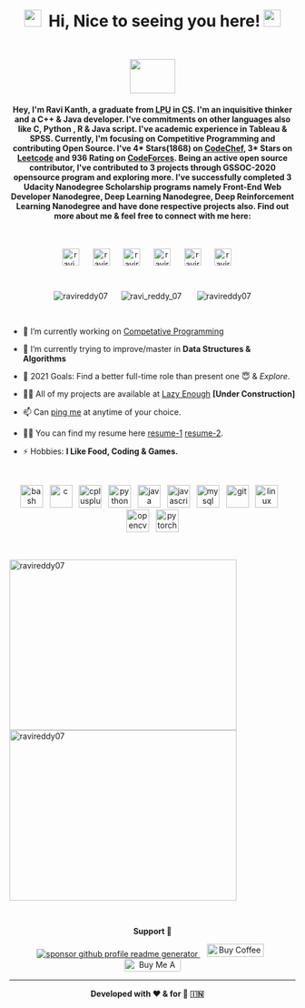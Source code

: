 <h1 align="center"><img src="https://emojis.slackmojis.com/emojis/images/1531849430/4246/blob-sunglasses.gif?1531849430" width="30"/>&nbsp; Hi, Nice to seeing you here! <img src="https://raw.githubusercontent.com/ravireddy07/ravireddy07/master/res/wave.gif" width="30px"></h1>

<br/>

<p align="center"> <img src="https://media.giphy.com/media/WUlplcMpOCEmTGBtBW/giphy.gif" width="80" height="60"></p>

<h4 align="center">Hey, I'm Ravi Kanth, a graduate from <abbr title="Lovely Professional University">LPU</abbr> in <abbr title="Computer Science">CS</abbr>.
I'm an inquisitive thinker and a C++ & Java developer. I've commitments on other languages also like C, Python , R & Java script. I've academic experience in Tableau & SPSS. Currently, I'm focusing on Competitive Programming and contributing Open Source. I've 4* Stars(1868) on <a href="https://www.codechef.com/users/ravireddy115/" target="blank">CodeChef</a>, 3* Stars on <a href="https://leetcode.com/ravireddy07/" target="blank">Leetcode</a> and 936 Rating on <a href="https://codeforces.com/profile/ravireddy07" target="blank">CodeForces</a>. Being an active open source contributor, I've contributed to 3 projects through GSSOC-2020 opensource program and exploring more. I've successfully completed 3 Udacity Nanodegree Scholarship programs namely Front-End Web Developer Nanodegree, Deep Learning Nanodegree, Deep Reinforcement Learning Nanodegree and have done respective projects also. Find out more about me & feel free to connect with me here: </h4>

<br/>

<p align="center">
<a href="https://twitter.com/ravi_reddy_07" target="blank"><img align="center" src="https://cdn.jsdelivr.net/npm/simple-icons@3.0.1/icons/twitter.svg" alt="ravi_reddy_07" height="30" width="30" /></a>&nbsp;&nbsp;&nbsp;&nbsp;&nbsp;
<a href="https://linkedin.com/in/ravireddy07" target="blank"><img align="center" src="https://cdn.jsdelivr.net/npm/simple-icons@3.0.1/icons/linkedin.svg" alt="ravireddy07" height="30" width="30" /></a>&nbsp;&nbsp;&nbsp;&nbsp;&nbsp;
<a href="https://instagram.com/ravi_reddy_07" target="blank"><img align="center" src="https://cdn.jsdelivr.net/npm/simple-icons@3.0.1/icons/instagram.svg" alt="ravireddy07" height="30" width="30" /></a>&nbsp;&nbsp;&nbsp;&nbsp;&nbsp;
<a href="https://www.codechef.com/users/ravireddy115" target="blank"><img align="center" src="https://cdn.jsdelivr.net/npm/simple-icons@3.1.0/icons/codechef.svg" alt="ravireddy115" height="30" width="30" /></a>&nbsp;&nbsp;&nbsp;&nbsp;&nbsp;
<a href="https://codeforces.com/profile/ravireddy07" target="blank"><img align="center" src="https://cdn.jsdelivr.net/npm/simple-icons@3.1.0/icons/codeforces.svg" alt="ravireddy07" height="30" width="30" /></a>&nbsp;&nbsp;&nbsp;&nbsp;&nbsp;
<a href="https://www.leetcode.com/ravireddy07" target="blank"><img align="center" src="https://cdn.jsdelivr.net/npm/simple-icons@3.0.1/icons/leetcode.svg" alt="ravireddy07" height="30" width="30" /></a>&nbsp;&nbsp;&nbsp;&nbsp;&nbsp;
</p>

<br/>

<p align="center"> <img src="https://komarev.com/ghpvc/?username=ravireddy07" alt="ravireddy07" />&nbsp;&nbsp;&nbsp;&nbsp;&nbsp;
<img src="https://img.shields.io/twitter/follow/ravi_reddy_07?color=1DA1F2&logo=twitter&style=flat-square" alt="ravi_reddy_07" /> &nbsp;&nbsp;&nbsp;&nbsp;&nbsp;
<img src="https://img.shields.io/github/followers/ravireddy07?color=1DA1F2&logo=github&style=flat-square" alt="ravireddy07" /> </p>
<br/>

- 🔭 I’m currently working on [Competative Programming](https://github.com/ravireddy07/cpp-book)

- 🌱 I’m currently trying to improve/master in **Data Structures & Algorithms**

- 🎯 2021 Goals: Find a better full-time role than present one 😇 & *Explore*.

- 👨‍💻 All of my projects are available at [Lazy Enough](ravireddy07.github.io) **[Under Construction]**

- 📫 Can [ping me](https://linktr.ee/ravireddy07) at anytime of your choice.

- 👨‍💻 You can find my resume here [resume-1](https://drive.google.com/file/d/1eKRoFerfYitExxgSA7NoxTx99RBug_k9/view?usp=sharing) [resume-2](https://drive.google.com/file/d/175DFyJ0zaAQ-tahsHaJcqiJzST_F4Tsy/view?usp=sharing). 

- ⚡ Hobbies: **I Like Food, Coding & Games.**

  <br/>

<p align="center"><img src="https://www.vectorlogo.zone/logos/gnu_bash/gnu_bash-icon.svg" alt="bash" width="40" height="40"/>&nbsp;&nbsp;&nbsp;<img src="https://devicons.github.io/devicon/devicon.git/icons/c/c-original.svg" alt="c" width="40" height="40"/>&nbsp;&nbsp;&nbsp;<img src="https://devicons.github.io/devicon/devicon.git/icons/cplusplus/cplusplus-original.svg" alt="cplusplus" width="40" height="40"/>&nbsp;&nbsp;&nbsp;<img src="https://devicons.github.io/devicon/devicon.git/icons/python/python-original.svg" alt="python" width="40" height="40"/>&nbsp;&nbsp;&nbsp;<img src="https://devicons.github.io/devicon/devicon.git/icons/java/java-original-wordmark.svg" alt="java" width="40" height="40"/>&nbsp;&nbsp;&nbsp;<img src="https://devicons.github.io/devicon/devicon.git/icons/javascript/javascript-original.svg" alt="javascript" width="40" height="40"/>&nbsp;&nbsp;&nbsp;<img src="https://devicons.github.io/devicon/devicon.git/icons/mysql/mysql-original-wordmark.svg" alt="mysql" width="40" height="40"/>&nbsp;&nbsp;&nbsp;<img src="https://www.vectorlogo.zone/logos/git-scm/git-scm-icon.svg" alt="git" width="40" height="40"/>&nbsp;&nbsp;&nbsp;<img src="https://devicons.github.io/devicon/devicon.git/icons/linux/linux-original.svg" alt="linux" width="40" height="40"/>&nbsp;&nbsp;&nbsp;<img src="https://www.vectorlogo.zone/logos/opencv/opencv-icon.svg" alt="opencv" width="40" height="40"/>&nbsp;&nbsp;&nbsp;<img src="https://www.vectorlogo.zone/logos/pytorch/pytorch-icon.svg" alt="pytorch" width="40" height="40"/></p>

<br/>

<p><img align="left" width="400" height="300" src="https://github-readme-stats.vercel.app/api/top-langs/?username=ravireddy07&layout=compact&hide=html" alt="ravireddy07" /></p>
<p>&nbsp;<img align="center" width="400" height="300" src="https://github-readme-stats.vercel.app/api?username=ravireddy07&show_icons=true&theme=merko" alt="ravireddy07" /></p>

<br/>

<p align="center"> <b>Support 🙏</b></p>

<p align="center">
<a href="https://www.paypal.me/ravireddy07"><img src="https://ionicabizau.github.io/badges/paypal.svg" alt="sponsor github profile readme generator"/> </a>&nbsp;&nbsp;
<a href='https://ko-fi.com/ravireddy07' target='_blank'><img height='23' width="100" src='https://cdn.ko-fi.com/cdn/kofi3.png?v=2' alt='Buy Coffee for Ravi Kanth' /></a>&nbsp;&nbsp;
<a href="https://www.buymeacoffee.com/ravireddy07" target="_blank"><img src="https://cdn.buymeacoffee.com/buttons/default-orange.png" alt="Buy Me A Coffee" height="23" width="100" style="border-radius:2px" /> </a>
</p>

<hr>
<p align="center">
<b>Developed with ❤️ & for 💩 🇮🇳 </b><img src="https://cultofthepartyparrot.com/parrots/hd/dealwithitnowparrot.gif" width="15" height="15"/>
</p>
